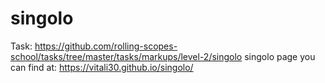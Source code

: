 # singolo
Task: https://github.com/rolling-scopes-school/tasks/tree/master/tasks/markups/level-2/singolo
singolo page you can find at: https://vitali30.github.io/singolo/
